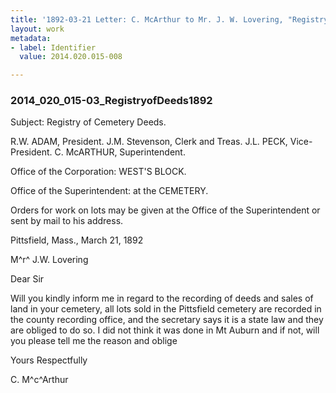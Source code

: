```yaml
---
title: '1892-03-21 Letter: C. McArthur to Mr. J. W. Lovering, "Registry of Deeds,"  2014.020.015-008'
layout: work
metadata:
- label: Identifier
  value: 2014.020.015-008

---
```

<div class="pages">
<div id="page-1485729">
<h3><a name="page-1485729">2014_020_015-03_RegistryofDeeds1892</a></h3>
<div class="page-content">
<p>Subject: Registry of Cemetery Deeds.</p>
<p>R.W. ADAM, President.<span class='line-break'> </span>J.M. Stevenson, Clerk and Treas.<span class='line-break'> </span>J.L. PECK, Vice-President.<span class='line-break'> </span>C. McARTHUR, Superintendent.</p>
<p>Office of the Corporation:<span class='line-break'> </span>WEST'S BLOCK.</p>
<p>Office of the Superintendent:<span class='line-break'> </span>at the CEMETERY.</p>
<p>Orders for work on lots may be given at the Office of the Superintendent or sent by<span class='line-break'> </span>mail to his address.</p>
<p>Pittsfield, Mass., March 21, 1892</p>
<p>M^r^ J.W. Lovering</p>
<p>Dear Sir</p>
<p>Will you kindly inform me in regard<span class='line-break'> </span>to the recording of deeds and sales of land<span class='line-break'> </span>in your cemetery, all lots sold in<span class='line-break'> </span>the Pittsfield cemetery are recorded in<span class='line-break'> </span>the county recording office, and<span class='line-break'> </span>the secretary says it is a state law<span class='line-break'> </span>and they are obliged to do so. I did<span class='line-break'> </span>not think it was done in Mt Auburn<span class='line-break'> </span>and if not, will you please tell me<span class='line-break'> </span>the reason and oblige</p>
<p>Yours Respectfully</p>
<p>C. M^c^Arthur</p>
</div>
</div>
<br />
</div>
